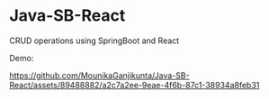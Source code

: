 # Java-SB-React
CRUD operations using SpringBoot and React

Demo:



https://github.com/MounikaGanjikunta/Java-SB-React/assets/89488882/a2c7a2ee-9eae-4f6b-87c1-38934a8feb31

